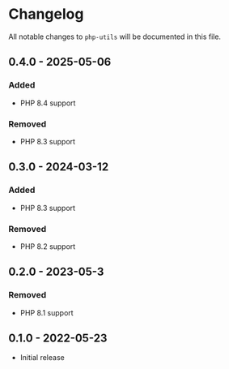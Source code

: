 # Changelog

All notable changes to `php-utils` will be documented in this file.

## 0.4.0 - 2025-05-06

### Added

- PHP 8.4 support

### Removed

- PHP 8.3 support

## 0.3.0 - 2024-03-12

### Added

- PHP 8.3 support

### Removed

- PHP 8.2 support

## 0.2.0 - 2023-05-3

### Removed

- PHP 8.1 support

## 0.1.0 - 2022-05-23

- Initial release
